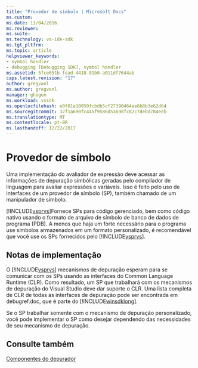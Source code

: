 ```yaml
---
title: "Provedor de símbolo | Microsoft Docs"
ms.custom: 
ms.date: 11/04/2016
ms.reviewer: 
ms.suite: 
ms.technology: vs-ide-sdk
ms.tgt_pltfrm: 
ms.topic: article
helpviewer_keywords:
- symbol handler
- debugging [Debugging SDK], symbol handler
ms.assetid: 5fce651b-fead-4418-81b0-a011df7644ab
caps.latest.revision: "17"
author: gregvanl
ms.author: gregvanl
manager: ghogen
ms.workload: vssdk
ms.openlocfilehash: e0f01e10050fcbdb5cf27390464ae6b8b3e62d64
ms.sourcegitcommit: 32f1a690fc445f9586d53698fc82c7debd784eeb
ms.translationtype: MT
ms.contentlocale: pt-BR
ms.lasthandoff: 12/22/2017
---
```

# <a name="symbol-provider"></a>Provedor de símbolo
Uma implementação do avaliador de expressão deve acessar as informações de depuração simbólicas geradas pelo compilador de linguagem para avaliar expressões e variáveis. Isso é feito pelo uso de interfaces de um provedor de símbolo (SP), também chamado de um manipulador de símbolo.  
  
 [!INCLUDE[vsprvs](../../code-quality/includes/vsprvs_md.md)]Fornece SPs para código gerenciado, bem como código nativo usando o formato de arquivo de símbolo de banco de dados de programa (PDB). A menos que haja um forte necessário para o programa use símbolos armazenados em um formato personalizado, é recomendável que você use os SPs fornecidos pelo [!INCLUDE[vsprvs](../../code-quality/includes/vsprvs_md.md)].  
  
## <a name="implementation-notes"></a>Notas de implementação  
 O [!INCLUDE[vsprvs](../../code-quality/includes/vsprvs_md.md)] mecanismos de depuração esperam para se comunicar com os SPs usando as interfaces do Common Language Runtime (CLR). Como resultado, um SP que trabalhará com os mecanismos de depuração do Visual Studio deve dar suporte o CLR. Uma lista completa de CLR de todas as interfaces de depuração pode ser encontrada em debugref.doc, que é parte do [!INCLUDE[winsdklong](../../deployment/includes/winsdklong_md.md)].  
  
 Se o SP trabalhar somente com o mecanismo de depuração personalizado, você pode implementar o SP como desejar dependendo das necessidades de seu mecanismo de depuração.  
  
## <a name="see-also"></a>Consulte também  
 [Componentes do depurador](../../extensibility/debugger/debugger-components.md)